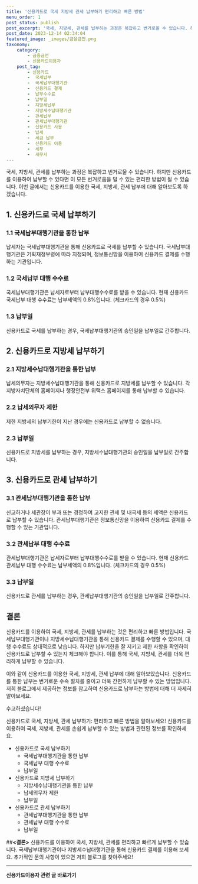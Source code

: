 ```yaml
---
title: '신용카드로 국세 지방세 관세 납부하기 편리하고 빠른 방법'
menu_order: 1
post_status: publish
post_excerpt: '국세, 지방세, 관세를 납부하는 과정은 복잡하고 번거로울 수 있습니다. 하지만 신용카드를 이용하여 납부할 수 있다면 이 모든 번거로움을 덜 수 있는 편리한 방법이 될 수 있습니다. 이번 글에서는 신용카드를 이용한 국세, 지방세, 관세 납부에 대해 알아보도록 하겠습니다.'
post_date: 2023-12-14 02:34:04
featured_image: _images/금융금전.png
taxonomy:
    category:
        - 금융금전
        - 신용카드이용자
    post_tag:
        - 신용카드
        -  국세납부
        -  국세납부대행기관
        -  신용카드 결제
        -  납부수수료
        -  납부일
        -  지방세납부
        -  지방세수납대행기관
        -  관세납부
        -  관세납부대행기관
        -  신용카드 사용
        -  납세
        -  세금 납부
        -  신용카드 이용
        -  세무
        -  세무서
---
```



국세, 지방세, 관세를 납부하는 과정은 복잡하고 번거로울 수 있습니다. 하지만 신용카드를 이용하여 납부할 수 있다면 이 모든 번거로움을 덜 수 있는 편리한 방법이 될 수 있습니다. 이번 글에서는 신용카드를 이용한 국세, 지방세, 관세 납부에 대해 알아보도록 하겠습니다.

## 1. 신용카드로 국세 납부하기
### 1.1 국세납부대행기관을 통한 납부
납세자는 국세납부대행기관을 통해 신용카드로 국세를 납부할 수 있습니다. 국세납부대행기관은 기획재정부령에 따라 지정되며, 정보통신망을 이용하여 신용카드 결제를 수행하는 기관입니다.

### 1.2 국세납부 대행 수수료
국세납부대행기관은 납세자로부터 납부대행수수료를 받을 수 있습니다. 현재 신용카드 국세납부 대행 수수료는 납부세액의 0.8%입니다. (체크카드의 경우 0.5%)

### 1.3 납부일
신용카드로 국세를 납부하는 경우, 국세납부대행기관의 승인일을 납부일로 간주합니다.

## 2. 신용카드로 지방세 납부하기
### 2.1 지방세수납대행기관을 통한 납부
납세의무자는 지방세수납대행기관을 통해 신용카드로 지방세를 납부할 수 있습니다. 각 지방자치단체의 홈페이지나 행정안전부 위택스 홈페이지를 통해 납부할 수 있습니다.

### 2.2 납세의무자 제한
제한
지방세의 납부기한이 지난 경우에는 신용카드로 납부할 수 없습니다.

### 2.3 납부일
신용카드로 지방세를 납부하는 경우, 지방세수납대행기관의 승인일을 납부일로 간주합니다.

## 3. 신용카드로 관세 납부하기
### 3.1 관세납부대행기관을 통한 납부
신고하거나 세관장이 부과 또는 경정하여 고지한 관세 및 내국세 등의 세액은 신용카드로 납부할 수 있습니다. 관세납부대행기관은 정보통신망을 이용하여 신용카드 결제를 수행할 수 있는 기관입니다.

### 3.2 관세납부 대행 수수료
관세납부대행기관은 납세자로부터 납부대행수수료를 받을 수 있습니다. 현재 신용카드 관세납부 대행 수수료는 납부세액의 0.8%입니다. (체크카드의 경우 0.5%)

### 3.3 납부일
신용카드로 관세를 납부하는 경우, 관세납부대행기관의 승인일을 납부일로 간주합니다.

## 결론
신용카드를 이용하여 국세, 지방세, 관세를 납부하는 것은 편리하고 빠른 방법입니다. 국세납부대행기관이나 지방세수납대행기관을 통해 신용카드 결제를 수행할 수 있으며, 대행 수수료도 상대적으로 낮습니다. 하지만 납부기한을 잘 지키고 제한 사항을 확인하여 신용카드로 납부할 수 있는지 체크해야 합니다. 이를 통해 국세, 지방세, 관세를 더욱 편리하게 납부할 수 있습니다.

이와 같이 신용카드를 이용한 국세, 지방세, 관세 납부에 대해 알아보았습니다. 신용카드를 통한 납부는 번거로운 수속 절차를 줄이고 더욱 간편하게 납부할 수 있는 방법입니다. 저희 블로그에서 제공하는 정보를 참고하여 신용카드로 납부하는 방법에 대해 더 자세히 알아보세요. 

수고하셨습니다!

신용카드로 국세, 지방세, 관세 납부하기: 편리하고 빠른 방법을 알아보세요! 신용카드를 이용하여 국세, 지방세, 관세를 손쉽게 납부할 수 있는 방법과 관련된 정보를 확인하세요.

- 신용카드로 국세 납부하기
   - 국세납부대행기관을 통한 납부
   - 국세납부 대행 수수료
   - 납부일
- 신용카드로 지방세 납부하기
   - 지방세수납대행기관을 통한 납부
   - 납세의무자 제한
   - 납부일
- 신용카드로 관세 납부하기
   - 관세납부대행기관을 통한 납부
   - 관세납부 대행 수수료
   - 납부일

##__<결론>__
신용카드를 이용하여 국세, 지방세, 관세를 편리하고 빠르게 납부할 수 있습니다. 국세납부대행기관이나 지방세수납대행기관을 통해 신용카드 결제를 이용해 보세요. 추가적인 문의 사항이 있으면 저희 블로그를 찾아주세요!
<!-- wp:separator -->
<hr class="wp-block-separator has-alpha-channel-opacity"/>
<!-- /wp:separator -->

<!-- wp:group {"backgroundColor":"base","layout":{"type":"constrained"}} -->
<div class="wp-block-group has-base-background-color has-background"><!-- wp:paragraph {"align":"center","fontSize":"medium"} -->
<p class="has-text-align-center has-large-font-size"><strong>신용카드이용자 관련 글 바로가기</strong></p>
<!-- /wp:paragraph -->


<!-- wp:latest-posts
{"categories":[{"id":15350,"count":19,"description":"","link":"https://uknowlaw.com/category/%ec%8b%a0%ec%9a%a9%ec%b9%b4%eb%93%9c%ec%9d%b4%ec%9a%a9%ec%9e%90/","name":"신용카드이용자","slug":"신용카드이용자","taxonomy":"category","parent":0,"meta":[],"_links":{"self":[{"href":"https://uknowlaw.com/wp-json/wp/v2/categories/15350"}],"collection":[{"href":"https://uknowlaw.com/wp-json/wp/v2/categories"}],"about":[{"href":"https://uknowlaw.com/wp-json/wp/v2/taxonomies/category"}],"wp:post_type":[{"href":"https://uknowlaw.com/wp-json/wp/v2/posts?categories=15350"}],"curies":[{"name":"wp","href":"https://api.w.org/{rel}","templated":true}]}}],"postsToShow":100,"excerptLength":28,"postLayout":"grid","columns":2,"featuredImageAlign":"left","featuredImageSizeSlug":"large","fontSize":"small"} /--></div>
<!-- /wp:group -->